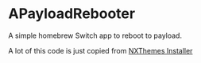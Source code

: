 # APayloadRebooter
A simple homebrew Switch app to reboot to payload.

A lot of this code is just copied from [NXThemes Installer](https://github.com/exelix11/SwitchThemeInjector)

